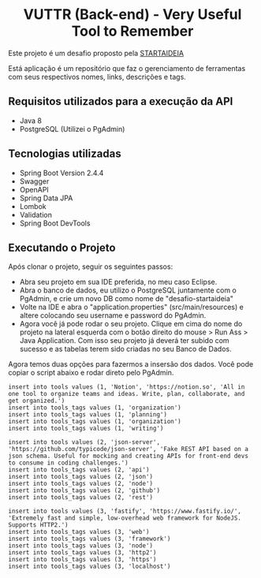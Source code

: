  <h1 align="center"> VUTTR (Back-end) - Very Useful Tool to Remember </h1>
 
 
Este projeto é um desafio proposto pela  <a href="https://startaideia.com.br/">STARTAIDEIA</a>

<p> Está aplicação é um repositório que faz o gerenciamento de ferramentas com seus respectivos nomes, links, descrições e tags. </p>

<h2>Requisitos utilizados para a execução da API</h2>
<ul>
    <li>
     Java 8           
    </li>
    <li>
    PostgreSQL (Utilizei o PgAdmin)
    </li>
</ul>
<h2> Tecnologias utilizadas </h2>
<ul>
    <li>
     Spring Boot Version 2.4.4
    </li>
    <li>
     Swagger
    </li>
    <li>
     OpenAPI
    </li>
     <li>
     Spring Data JPA
    </li>
     <li>
     Lombok
    </li>
      <li>
     Validation
    </li>
      <li>
     Spring Boot DevTools
    </li>
</ul>

<h2>Executando o Projeto</h2

Após clonar o projeto, seguir os seguintes passos:
 - Abra seu projeto em sua IDE preferida, no meu caso Eclipse.
 - Abra o banco de dados, eu utilizo o PostgreSQL juntamente com o PgAdmin, e crie um novo DB como nome de "desafio-startaideia"
 - Volte na IDE e abra o "application.properties" (src/main/resources) e altere colocando seu username e password do PgAdmin.
 - Agora você já pode rodar o seu projeto. Clique em cima do nome do projeto na lateral esquerda com o botão direito do mouse > Run Ass > Java Application.
Com isso seu projeto já deverá ter subido com sucesso e as tabelas terem sido criadas no seu Banco de Dados.

Agora temos duas opções para fazermos a insersão dos dados. Você pode copiar o script abaixo e rodar direto pelo PgAdmin.

```
insert into tools values (1, 'Notion', 'https://notion.so', 'All in one tool to organize teams and ideas. Write, plan, collaborate, and get organized.')
insert into tools_tags values (1, 'organization')
insert into tools_tags values (1, 'planning')
insert into tools_tags values (1, 'organization')
insert into tools_tags values (1, 'writing')

insert into tools values (2, 'json-server', 'https://github.com/typicode/json-server', 'Fake REST API based on a json schema. Useful for mocking and creating APIs for front-end devs to consume in coding challenges.')
insert into tools_tags values (2, 'api')
insert into tools_tags values (2, 'json')
insert into tools_tags values (2, 'node')
insert into tools_tags values (2, 'github')
insert into tools_tags values (2, 'rest')

insert into tools values (3, 'fastify', 'https://www.fastify.io/', 'Extremely fast and simple, low-overhead web framework for NodeJS. Supports HTTP2.')
insert into tools_tags values (3, 'web')
insert into tools_tags values (3, 'framework')
insert into tools_tags values (3, 'node')
insert into tools_tags values (3, 'http2')
insert into tools_tags values (3, 'https')
insert into tools_tags values (3, 'localhost')
```

